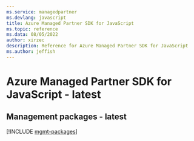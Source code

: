```yaml
---
ms.service: managedpartner
ms.devlang: javascript
title: Azure Managed Partner SDK for JavaScript
ms.topic: reference
ms.data: 08/05/2022
author: xirzec
description: Reference for Azure Managed Partner SDK for JavaScript
ms.author: jeffish
---
```

# Azure Managed Partner SDK for JavaScript - latest

## Management packages - latest
[!INCLUDE [mgmt-packages](managed-partner-mgmt-index.md)]